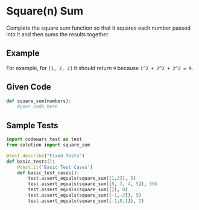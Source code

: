# Square(n) Sum

Complete the square sum function so that it squares each number passed into it and then sums the results together.

## Example

For example, for ```[1, 2, 2]``` it should return ```9``` because ```1^2 + 2^2 + 2^2 = 9```.

## Given Code

```python
def square_sum(numbers):
    #your code here
```

## Sample Tests

```python
import codewars_test as test
from solution import square_sum

@test.describe("Fixed Tests")
def basic_tests():
    @test.it('Basic Test Cases')
    def basic_test_cases():
        test.assert_equals(square_sum([1,2]), 5)
        test.assert_equals(square_sum([0, 3, 4, 5]), 50)
        test.assert_equals(square_sum([]), 0)
        test.assert_equals(square_sum([-1,-2]), 5)
        test.assert_equals(square_sum([-1,0,1]), 2)
```
